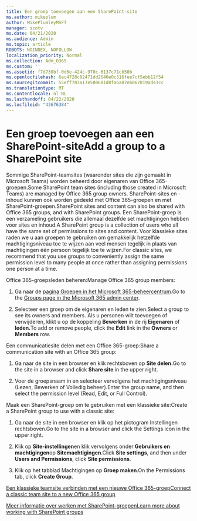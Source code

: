 ```yaml
---
title: Een groep toevoegen aan een SharePoint-site
ms.author: mikeplum
author: MikePlumleyMSFT
manager: scotv
ms.date: 04/21/2020
ms.audience: Admin
ms.topic: article
ROBOTS: NOINDEX, NOFOLLOW
localization_priority: Normal
ms.collection: Adm_O365
ms.custom: ''
ms.assetid: f7d730bf-0d6e-424c-970c-6137c71cb50b
ms.openlocfilehash: 6ac4728c02471dd2640e0c516fee7cf5ebb12f54
ms.sourcegitcommit: 55eff703a17e500681d8fa6a87eb067019ade3cc
ms.translationtype: MT
ms.contentlocale: nl-NL
ms.lasthandoff: 04/22/2020
ms.locfileid: "43676384"
---
```

# <a name="add-a-group-to-a-sharepoint-site"></a><span data-ttu-id="4f2c9-102">Een groep toevoegen aan een SharePoint-site</span><span class="sxs-lookup"><span data-stu-id="4f2c9-102">Add a group to a SharePoint site</span></span>

<span data-ttu-id="4f2c9-103">Sommige SharePoint-teamsites (waaronder sites die zijn gemaakt in Microsoft Teams) worden beheerd door eigenaren van Office 365-groepen.</span><span class="sxs-lookup"><span data-stu-id="4f2c9-103">Some SharePoint team sites (including those created in Microsoft Teams) are managed by Office 365 group owners.</span></span> <span data-ttu-id="4f2c9-104">SharePoint-sites en -inhoud kunnen ook worden gedeeld met Office 365-groepen en met SharePoint-groepen.</span><span class="sxs-lookup"><span data-stu-id="4f2c9-104">SharePoint sites and content can also be shared with Office 365 groups, and with SharePoint groups.</span></span> <span data-ttu-id="4f2c9-105">Een SharePoint-groep is een verzameling gebruikers die allemaal dezelfde set machtigingen hebben voor sites en inhoud.</span><span class="sxs-lookup"><span data-stu-id="4f2c9-105">A SharePoint group is a collection of users who all have the same set of permissions to sites and content.</span></span> <span data-ttu-id="4f2c9-106">Voor klassieke sites raden we u aan groepen te gebruiken om gemakkelijk hetzelfde machtigingsniveau toe te wijzen aan veel mensen tegelijk in plaats van machtigingen één persoon tegelijk toe te wijzen.</span><span class="sxs-lookup"><span data-stu-id="4f2c9-106">For classic sites, we recommend that you use groups to conveniently assign the same permission level to many people at once rather than assigning permissions one person at a time.</span></span>
  
<span data-ttu-id="4f2c9-107">Office 365-groepsleden beheren:</span><span class="sxs-lookup"><span data-stu-id="4f2c9-107">Manage Office 365 group members:</span></span>
  
1. <span data-ttu-id="4f2c9-108">Ga naar de [pagina Groepen in het Microsoft 365-beheercentrum](https://portal.office.com/adminportal/home#/groups).</span><span class="sxs-lookup"><span data-stu-id="4f2c9-108">Go to the [Groups page in the Microsoft 365 admin center](https://portal.office.com/adminportal/home#/groups).</span></span>
    
2. <span data-ttu-id="4f2c9-109">Selecteer een groep om de eigenaren en leden te zien.</span><span class="sxs-lookup"><span data-stu-id="4f2c9-109">Select a group to see its owners and members.</span></span> <span data-ttu-id="4f2c9-110">Als u personen wilt toevoegen of verwijderen, klikt u op de koppeling **Bewerken** in de rij **Eigenaren** of **leden.**</span><span class="sxs-lookup"><span data-stu-id="4f2c9-110">To add or remove people, click the **Edit** link in the **Owners** or **Members** row.</span></span> 
    
<span data-ttu-id="4f2c9-111">Een communicatiesite delen met een Office 365-groep:</span><span class="sxs-lookup"><span data-stu-id="4f2c9-111">Share a communication site with an Office 365 group:</span></span>
  
1. <span data-ttu-id="4f2c9-112">Ga naar de site in een browser en klik rechtsboven op **Site delen.**</span><span class="sxs-lookup"><span data-stu-id="4f2c9-112">Go to the site in a browser and click **Share site** in the upper right.</span></span> 
    
2. <span data-ttu-id="4f2c9-113">Voer de groepsnaam in en selecteer vervolgens het machtigingsniveau (Lezen, Bewerken of Volledig beheer).</span><span class="sxs-lookup"><span data-stu-id="4f2c9-113">Enter the group name, and then select the permission level (Read, Edit, or Full Control).</span></span>
    
<span data-ttu-id="4f2c9-114">Maak een SharePoint-groep om te gebruiken met een klassieke site:</span><span class="sxs-lookup"><span data-stu-id="4f2c9-114">Create a SharePoint group to use with a classic site:</span></span>
  
1. <span data-ttu-id="4f2c9-115">Ga naar de site in een browser en klik op het pictogram Instellingen rechtsboven.</span><span class="sxs-lookup"><span data-stu-id="4f2c9-115">Go to the site in a browser and click the Settings icon in the upper right.</span></span>
    
2. <span data-ttu-id="4f2c9-116">Klik op **Site-instellingen**en klik vervolgens onder **Gebruikers en machtigingen**op **Sitemachtigingen**.</span><span class="sxs-lookup"><span data-stu-id="4f2c9-116">Click **Site settings**, and then under **Users and Permissions**, click **Site permissions**.</span></span>
    
3. <span data-ttu-id="4f2c9-117">Klik op het tabblad Machtigingen op **Groep maken**.</span><span class="sxs-lookup"><span data-stu-id="4f2c9-117">On the Permissions tab, click **Create Group**.</span></span>
    
[<span data-ttu-id="4f2c9-118">Een klassieke teamsite verbinden met een nieuwe Office 365-groep</span><span class="sxs-lookup"><span data-stu-id="4f2c9-118">Connect a classic team site to a new Office 365 group</span></span>](https://go.microsoft.com/fwlink/?linkid=2008654)
  
[<span data-ttu-id="4f2c9-119">Meer informatie over werken met SharePoint-groepen</span><span class="sxs-lookup"><span data-stu-id="4f2c9-119">Learn more about working with SharePoint groups</span></span>](https://go.microsoft.com/fwlink/?linkid=874658)
  

